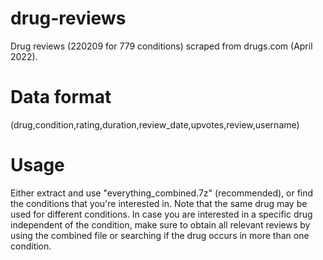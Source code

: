 # drug-reviews
Drug reviews (220209 for 779 conditions) scraped from drugs.com (April 2022).

# Data format
(drug,condition,rating,duration,review_date,upvotes,review,username)

# Usage
Either extract and use "everything_combined.7z" (recommended), or find the conditions that you're interested in. Note that the same drug may be used for different conditions. In case you are interested in a specific drug independent of the condition, make sure to obtain all relevant reviews by using the combined file or searching if the drug occurs in more than one condition.
